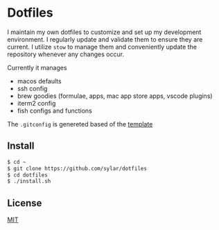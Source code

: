# Dotfiles

I maintain my own dotfiles to customize and set up my development environment. I regularly update and validate them to ensure they are current. I utilize `stow` to manage them and conveniently update the repository whenever any changes occur.

Currently it manages

- macos defaults
- ssh config
- brew goodies (formulae, apps, mac app store apps, vscode plugins)
- iterm2 config
- fish configs and functions

The `.gitconfig` is genereted based of the [template](templates/.gitconfig)

## Install

```bash
$ cd ~
$ git clone https://github.com/sylar/dotfiles
$ cd dotfiles
$ ./install.sh
```

## License

[MIT](LICENSE)
